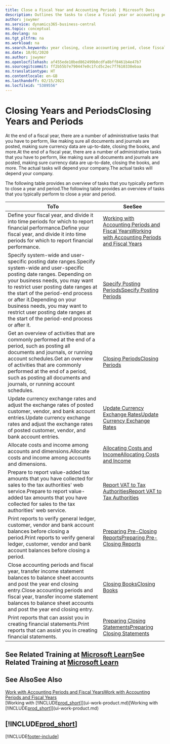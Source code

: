 ```yaml
---
title: Close a Fiscal Year and Accounting Periods | Microsoft Docs
description: Outlines the tasks to close a fiscal year or accounting period, for example, making sure documents and journals are posted and verifying bank balances.
author: jswymer
ms.service: dynamics365-business-central
ms.topic: conceptual
ms.devlang: na
ms.tgt_pltfrm: na
ms.workload: na
ms.search.keywords: year closing, close accounting period, close fiscal year, bank account detailed trial balance
ms.date: 10/01/2020
ms.author: jswymer
ms.openlocfilehash: af455ede10bed862499b0cdfa8bff8461b4e47b7
ms.sourcegitcommit: ff2b55b7e790447e0c1fcd5c2ec7f7610338ebaa
ms.translationtype: HT
ms.contentlocale: en-GB
ms.lasthandoff: 02/15/2021
ms.locfileid: "5389556"
---
```

# <a name="closing-years-and-periods"></a><span data-ttu-id="1f6ff-103">Closing Years and Periods</span><span class="sxs-lookup"><span data-stu-id="1f6ff-103">Closing Years and Periods</span></span>

<span data-ttu-id="1f6ff-104">At the end of a fiscal year, there are a number of administrative tasks that you have to perform, like making sure all documents and journals are posted, making sure currency data are up-to-date, closing the books, and more.</span><span class="sxs-lookup"><span data-stu-id="1f6ff-104">At the end of a fiscal year, there are a number of administrative tasks that you have to perform, like making sure all documents and journals are posted, making sure currency data are up-to-date, closing the books, and more.</span></span> <span data-ttu-id="1f6ff-105">The actual tasks will depend your company.</span><span class="sxs-lookup"><span data-stu-id="1f6ff-105">The actual tasks will depend your company.</span></span>

<span data-ttu-id="1f6ff-106">The following table provides an overview of tasks that you typically perform to close a year and period.</span><span class="sxs-lookup"><span data-stu-id="1f6ff-106">The following table provides an overview of tasks that you typically perform to close a year and period.</span></span>

| <span data-ttu-id="1f6ff-107">To</span><span class="sxs-lookup"><span data-stu-id="1f6ff-107">To</span></span> | <span data-ttu-id="1f6ff-108">See</span><span class="sxs-lookup"><span data-stu-id="1f6ff-108">See</span></span> |
| --- | --- |
| <span data-ttu-id="1f6ff-109">Define your fiscal year, and divide it into time periods for which to report financial performance.</span><span class="sxs-lookup"><span data-stu-id="1f6ff-109">Define your fiscal year, and divide it into time periods for which to report financial performance.</span></span> | [<span data-ttu-id="1f6ff-110">Working with Accounting Periods and Fiscal Years</span><span class="sxs-lookup"><span data-stu-id="1f6ff-110">Working with Accounting Periods and Fiscal Years</span></span>](finance-accounting-periods-and-fiscal-years.md)|
| <span data-ttu-id="1f6ff-111">Specify system-wide and user-specific posting date ranges.</span><span class="sxs-lookup"><span data-stu-id="1f6ff-111">Specify system-wide and user-specific posting date ranges.</span></span> <span data-ttu-id="1f6ff-112">Depending on your business needs, you may want to restrict user posting date ranges at the start of the period-end process or after it.</span><span class="sxs-lookup"><span data-stu-id="1f6ff-112">Depending on your business needs, you may want to restrict user posting date ranges at the start of the period-end process or after it.</span></span> |[<span data-ttu-id="1f6ff-113">Specify Posting Periods</span><span class="sxs-lookup"><span data-stu-id="1f6ff-113">Specify Posting Periods</span></span>](finance-how-specify-posting-periods.md) |
| <span data-ttu-id="1f6ff-114">Get an overview of activities that are commonly performed at the end of a period, such as posting all documents and journals, or running account schedules.</span><span class="sxs-lookup"><span data-stu-id="1f6ff-114">Get an overview of activities that are commonly performed at the end of a period, such as posting all documents and journals, or running account schedules.</span></span> |[<span data-ttu-id="1f6ff-115">Closing Periods</span><span class="sxs-lookup"><span data-stu-id="1f6ff-115">Closing Periods</span></span>](year-how-complete-period-end-processes.md) |
| <span data-ttu-id="1f6ff-116">Update currency exchange rates and adjust the exchange rates of posted customer, vendor, and bank account entries.</span><span class="sxs-lookup"><span data-stu-id="1f6ff-116">Update currency exchange rates and adjust the exchange rates of posted customer, vendor, and bank account entries.</span></span> |[<span data-ttu-id="1f6ff-117">Update Currency Exchange Rates</span><span class="sxs-lookup"><span data-stu-id="1f6ff-117">Update Currency Exchange Rates</span></span>](finance-how-update-currencies.md) |
| <span data-ttu-id="1f6ff-118">Allocate costs and income among accounts and dimensions.</span><span class="sxs-lookup"><span data-stu-id="1f6ff-118">Allocate costs and income among accounts and dimensions.</span></span> |[<span data-ttu-id="1f6ff-119">Allocating Costs and Income</span><span class="sxs-lookup"><span data-stu-id="1f6ff-119">Allocating Costs and Income</span></span>](year-allocate-costs-income.md) |
| <span data-ttu-id="1f6ff-120">Prepare to report value-added tax amounts that you have collected for sales to the tax authorities' web service.</span><span class="sxs-lookup"><span data-stu-id="1f6ff-120">Prepare to report value-added tax amounts that you have collected for sales to the tax authorities' web service.</span></span> |[<span data-ttu-id="1f6ff-121">Report VAT to Tax Authorities</span><span class="sxs-lookup"><span data-stu-id="1f6ff-121">Report VAT to Tax Authorities</span></span>](finance-how-report-vat.md)|
| <span data-ttu-id="1f6ff-122">Print reports to verify general ledger, customer, vendor and bank account balances before closing a period.</span><span class="sxs-lookup"><span data-stu-id="1f6ff-122">Print reports to verify general ledger, customer, vendor and bank account balances before closing a period.</span></span> |[<span data-ttu-id="1f6ff-123">Preparing Pre-Closing Reports</span><span class="sxs-lookup"><span data-stu-id="1f6ff-123">Preparing Pre-Closing Reports</span></span>](year-prepare-preclose-reports.md) |
| <span data-ttu-id="1f6ff-124">Close accounting periods and fiscal year, transfer income statement balances to balance sheet accounts and post the year end closing entry.</span><span class="sxs-lookup"><span data-stu-id="1f6ff-124">Close accounting periods and fiscal year, transfer income statement balances to balance sheet accounts and post the year end closing entry.</span></span> |[<span data-ttu-id="1f6ff-125">Closing Books</span><span class="sxs-lookup"><span data-stu-id="1f6ff-125">Closing Books</span></span>](year-close-books.md) |
| <span data-ttu-id="1f6ff-126">Print reports that can assist you in creating financial statements.</span><span class="sxs-lookup"><span data-stu-id="1f6ff-126">Print reports that can assist you in creating financial statements.</span></span> |[<span data-ttu-id="1f6ff-127">Preparing Closing Statements</span><span class="sxs-lookup"><span data-stu-id="1f6ff-127">Preparing Closing Statements</span></span>](year-prepare-close-statement.md) |

## <a name="see-related-training-at-microsoft-learn"></a><span data-ttu-id="1f6ff-128">See Related Training at [Microsoft Learn](/learn/modules/close-fiscal-year-dynamics-365-business-central/index)</span><span class="sxs-lookup"><span data-stu-id="1f6ff-128">See Related Training at [Microsoft Learn](/learn/modules/close-fiscal-year-dynamics-365-business-central/index)</span></span>

## <a name="see-also"></a><span data-ttu-id="1f6ff-129">See Also</span><span class="sxs-lookup"><span data-stu-id="1f6ff-129">See Also</span></span>

[<span data-ttu-id="1f6ff-130">Work with Accounting Periods and Fiscal Years</span><span class="sxs-lookup"><span data-stu-id="1f6ff-130">Work with Accounting Periods and Fiscal Years</span></span>](finance-accounting-periods-and-fiscal-years.md)  
<span data-ttu-id="1f6ff-131">[Working with [!INCLUDE[prod_short](includes/prod_short.md)]](ui-work-product.md)</span><span class="sxs-lookup"><span data-stu-id="1f6ff-131">[Working with [!INCLUDE[prod_short](includes/prod_short.md)]](ui-work-product.md)</span></span>

## [!INCLUDE[prod_short](includes/free_trial_md.md)]  


[!INCLUDE[footer-include](includes/footer-banner.md)]